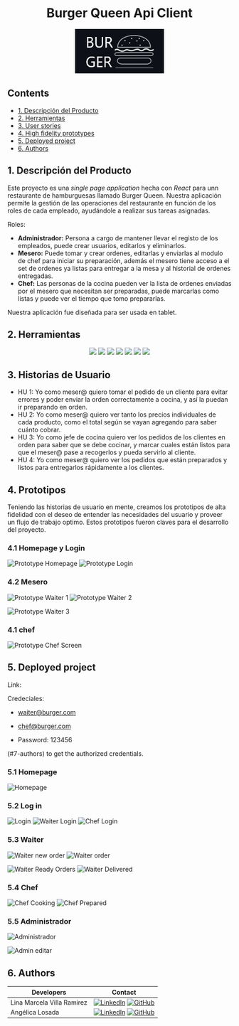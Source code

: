 <div align="center">
  <h1> Burger Queen Api Client </h1>

  ![Burger Queen Logo](./src/assets/logoReadme.png)

</div>

## Contents

* [1. Descripción del Producto](#1-Descripción-del-Producto)
* [2. Herramientas](#2-Herramientas)
* [3. User stories](#3-user-stories)
* [4. High fidelity prototypes](#4-high-fidelity-prototypes)
* [5. Deployed project](#5-deployed-project)
* [6. Authors](#6-authors)

## 1. Descripción del Producto

Este proyecto es una *single page application* hecha con *React* para unn restaurante de hamburguesas llamado Burger Queen. Nuestra aplicación permite la gestión de las operaciones del restaurante en función de los roles de cada empleado, ayudándole a realizar sus tareas asignadas. 

Roles:
 
* **Administrador:** Persona a cargo de mantener llevar el registo de los empleados, puede crear usuarios, editarlos y eliminarlos. 
* **Mesero:** Puede tomar y crear ordenes, editarlas y enviarlas al modulo de chef para iniciar su preparación, además el mesero tiene acceso a el set de ordenes ya listas para entregar a la mesa y al historial de ordenes entregadas. 
* **Chef:** Las personas de la cocina pueden ver la lista de ordenes enviadas por el mesero que necesitan ser preparadas, puede marcarlas como listas y puede ver el tiempo que tomo prepararlas.

Nuestra aplicación fue diseñada para ser usada en tablet. 

## 2. Herramientas


<div align="center">
<a title="ReactJs" href="https://es.reactjs.org/"><img src="https://img.shields.io/badge/React-20232A?style=for-the-badge&logo=react&logoColor=61DAFB"></a>
<a title="ReactRouter" href="https://es.reactjs.org/"><img src="https://img.shields.io/badge/React_Router-CA4245?style=for-the-badge&logo=react-router&logoColor=white"></a>
<a title="JavaScript" href="https://developer.mozilla.org/es/docs/Web/JavaScript"><img src="https://img.shields.io/badge/JavaScript-323330?style=for-the-badge&logo=javascript&logoColor=F7DF1E"></a>
<a title="CSS" href="https://developer.mozilla.org/es/docs/Web/CSS"><img src="https://img.shields.io/badge/CSS3-1572B6?style=for-the-badge&logo=css3&logoColor=white"></a>
<a title="Jest" href="https://jestjs.io/"><img src="https://img.shields.io/badge/Jest-C21325?style=for-the-badge&logo=jest&logoColor=white"></a>
<a title="Eslint" href="https://eslint.org/"><img src="https://img.shields.io/badge/eslint-3A33D1?style=for-the-badge&logo=eslint&logoColor=white"></a>
<a title="Figma" href="https://www.figma.com/file/9Lkk5oAp6M3n7qUvPnAPDb/Burger-Queen?node-id=0%3A1/"><img src="https://img.shields.io/badge/Figma-F24E1E?style=for-the-badge&logo=figma&logoColor=white"></a>
</div>


## 3. Historias de Usuario

- HU 1: Yo como meser@ quiero tomar el pedido de un cliente para evitar errores y poder enviar la orden correctamente a cocina, y así la puedan ir preparando en orden.
- HU 2: Yo como meser@ quiero ver tanto los precios individuales de cada producto, como el total según se vayan agregando para saber cuánto cobrar.
- HU 3: Yo como jefe de cocina quiero ver los pedidos de los clientes en orden para saber que se debe cocinar, y marcar cuales están listos para que el meser@ pase a recogerlos y pueda servirlo al cliente.
- HU 4: Yo como meser@ quiero ver los pedidos que están preparados y listos para entregarlos rápidamente a los clientes.


## 4. Prototipos 

Teniendo las historias de usuario en mente, creamos los prototipos de alta fidelidad con el deseo de entender las necesidades del usuario y proveer un flujo de trabajo optimo. Estos prototipos fueron claves para el desarrollo del proyecto.


### 4.1 Homepage y Login 

![Prototype Homepage](./src/assets/protoypeHomepage.png) ![Prototype Login](./src/assets/protoypeLogin.png)


### 4.2 Mesero

![Prototype Waiter 1](./src/assets/protoypeWaiterNewOrder.png) ![Prototype Waiter 2](./src/assets/protoypeOrders.png)

![Prototype Waiter 3](./src/assets/waiterReady.png)


### 4.1 chef

![Prototype Chef Screen](./src/assets/protoypeCookingPrepared.png)


## 5. Deployed project

Link:  

Credeciales:
* waiter@burger.com
* chef@burger.com

* Password: 123456 

(#7-authors) to get the authorized credentials.


### 5.1 Homepage 

![Homepage](./src/assets/homepage.png)


### 5.2 Log in 

![Login](./src/assets/login.png) ![Waiter Login](./src/assets/LoginWaiter.png) ![Chef Login](./src/assets/loginChef.png)


### 5.3 Waiter 

![Waiter new order](./src/assets/WaiterNewOrder.png) ![Waiter order](./src/assets/waiterOrder.png)

![Waiter Ready Orders](./src/assets/waiterReady.png) ![Waiter Delivered](./src/assets/waiterDelivered.png)


### 5.4 Chef 

![Chef Cooking](./src/assets/chefCooking.png) ![Chef Prepared](./src/assets/ChefPrepared.png)


### 5.5 Administrador

![Administrador](./src/assets/admin.png) 

![Admin editar](./src/assets/adminEdit.png)


## 6. Authors

| Developers | Contact |
| ------------- | ------------- |
| Lina Marcela Villa Ramirez | [![LinkedIn](https://img.shields.io/badge/linkedin-%230077B5.svg?style=for-the-badge&logo=linkedin&logoColor=white)](https://www.linkedin.com/in/lina-marcela-villa/) [![GitHub](https://img.shields.io/badge/github-%23121011.svg?style=for-the-badge&logo=github&logoColor=white)](https://github.com/Lina-1985-cloud) |
| Angélica Losada| [![LinkedIn](https://img.shields.io/badge/linkedin-%230077B5.svg?style=for-the-badge&logo=linkedin&logoColor=white)](https://www.linkedin.com/in/alossada/) [![GitHub](https://img.shields.io/badge/github-%23121011.svg?style=for-the-badge&logo=github&logoColor=white)](https://github.com/alossada) |
